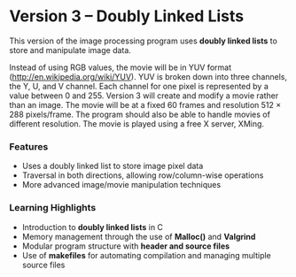 # Version 3 – Doubly Linked Lists
This version of the image processing program uses **doubly linked lists** to store and manipulate image data. 

Instead of using RGB values, the movie will be in YUV format (http://en.wikipedia.org/wiki/YUV).
YUV is broken down into three channels, the Y, U, and V channel. Each channel for one pixel is represented by a value between 0 and 255.
Version 3 will create and modify a movie rather than an image. The movie will be at a fixed 60 frames and resolution 512 × 288 pixels/frame.  The program should also be able to handle movies of different resolution. The movie is played using a free X server, XMing.

### Features
- Uses a doubly linked list to store image pixel data
- Traversal in both directions, allowing row/column-wise operations
- More advanced image/movie manipulation techniques

### Learning Highlights
- Introduction to **doubly linked lists** in C
- Memory management through the use of **Malloc()** and **Valgrind**
- Modular program structure with **header and source files**
- Use of **makefiles** for automating compilation and managing multiple source files  
